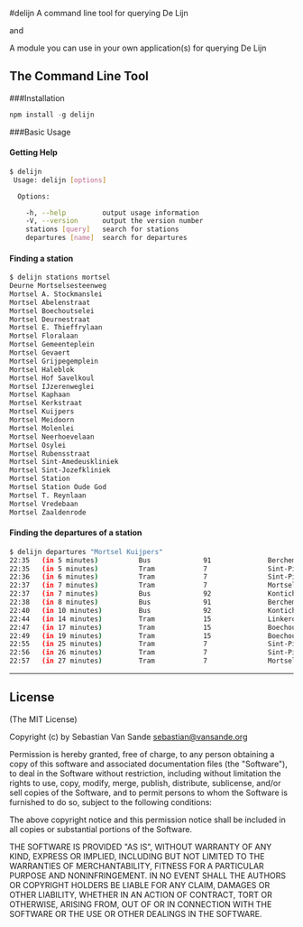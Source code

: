 #delijn
A command line tool for querying De Lijn

and

A module you can use in your own application(s) for querying De Lijn

## The Command Line Tool

###Installation
```javascript
npm install -g delijn
```

###Basic Usage


#### Getting Help
```bash
$ delijn
 Usage: delijn [options]

  Options:

    -h, --help         output usage information
    -V, --version      output the version number
    stations [query]   search for stations
    departures [name]  search for departures

```

#### Finding a station
```bash
$ delijn stations mortsel
Deurne Mortselsesteenweg
Mortsel A. Stockmanslei
Mortsel Abelenstraat
Mortsel Boechoutselei
Mortsel Deurnestraat
Mortsel E. Thieffrylaan
Mortsel Floralaan
Mortsel Gemeenteplein
Mortsel Gevaert
Mortsel Grijpegemplein
Mortsel Haleblok
Mortsel Hof Savelkoul
Mortsel IJzerenweglei
Mortsel Kaphaan
Mortsel Kerkstraat
Mortsel Kuijpers
Mortsel Meidoorn
Mortsel Molenlei
Mortsel Neerhoevelaan
Mortsel Osylei
Mortsel Rubensstraat
Mortsel Sint-Amedeuskliniek
Mortsel Sint-Jozefkliniek
Mortsel Station
Mortsel Station Oude God
Mortsel T. Reynlaan
Mortsel Vredebaan
Mortsel Zaaldenrode
```

#### Finding the departures of a station
```bash
$ delijn departures "Mortsel Kuijpers"
22:35   (in 5 minutes)          Bus             91              Berchem Station - Mortsel - Waarloos
22:35   (in 5 minutes)          Tram            7               Sint-Pietersvliet - Mortsel
22:36   (in 6 minutes)          Tram            7               Sint-Pietersvliet - Mortsel
22:37   (in 7 minutes)          Tram            7               Mortsel - Sint-Pietersvliet
22:37   (in 7 minutes)          Bus             92              Kontich Station - Mortsel - Berchem Station
22:38   (in 8 minutes)          Bus             91              Berchem Station - Mortsel - Waarloos
22:40   (in 10 minutes)         Bus             92              Kontich Station - Mortsel - Berchem Station
22:44   (in 14 minutes)         Tram            15              Linkeroever - Boechout
22:47   (in 17 minutes)         Tram            15              Boechout - Linkeroever
22:49   (in 19 minutes)         Tram            15              Boechout - Linkeroever
22:55   (in 25 minutes)         Tram            7               Sint-Pietersvliet - Mortsel
22:56   (in 26 minutes)         Tram            7               Sint-Pietersvliet - Mortsel
22:57   (in 27 minutes)         Tram            7               Mortsel - Sint-Pietersvliet
```

-------

## License

(The MIT License)

Copyright (c) by Sebastian Van Sande <sebastian@vansande.org>

Permission is hereby granted, free of charge, to any person obtaining a copy
of this software and associated documentation files (the "Software"), to deal
in the Software without restriction, including without limitation the rights
to use, copy, modify, merge, publish, distribute, sublicense, and/or sell
copies of the Software, and to permit persons to whom the Software is
furnished to do so, subject to the following conditions:

The above copyright notice and this permission notice shall be included in
all copies or substantial portions of the Software.

THE SOFTWARE IS PROVIDED "AS IS", WITHOUT WARRANTY OF ANY KIND, EXPRESS OR
IMPLIED, INCLUDING BUT NOT LIMITED TO THE WARRANTIES OF MERCHANTABILITY,
FITNESS FOR A PARTICULAR PURPOSE AND NONINFRINGEMENT. IN NO EVENT SHALL THE
AUTHORS OR COPYRIGHT HOLDERS BE LIABLE FOR ANY CLAIM, DAMAGES OR OTHER
LIABILITY, WHETHER IN AN ACTION OF CONTRACT, TORT OR OTHERWISE, ARISING FROM,
OUT OF OR IN CONNECTION WITH THE SOFTWARE OR THE USE OR OTHER DEALINGS IN
THE SOFTWARE.